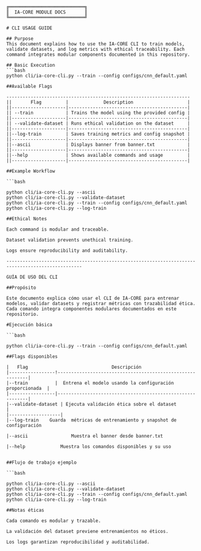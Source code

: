 ```plaintext
╔════════════════════════════╗
║  IA-CORE MODULE DOCS       ║
╚════════════════════════════╝

# CLI USAGE GUIDE

## Purpose
This document explains how to use the IA-CORE CLI to train models, validate datasets, and log metrics with ethical traceability. Each command integrates modular components documented in this repository.

## Basic Execution
```bash
python cli/ia-core-cli.py --train --config configs/cnn_default.yaml

##Available Flags

--------------------------------------------------------------------
||       Flag         |             Description                    |
||--------------------|--------------------------------------------|
|| --train	          | Trains the model using the provided config |
||--------------------|--------------------------------------------|
|| --validate-dataset | Runs ethical validation on the dataset     |
||--------------------|--------------------------------------------|
||--log-train	      | Saves training metrics and config snapshot |
||--------------------|--------------------------------------------|
||--ascii	          | Displays banner from banner.txt            |
||--------------------|--------------------------------------------|
||--help	          | Shows available commands and usage         |
||--------------------|--------------------------------------------|

##Example Workflow

```bash

python cli/ia-core-cli.py --ascii
python cli/ia-core-cli.py --validate-dataset
python cli/ia-core-cli.py --train --config configs/cnn_default.yaml
python cli/ia-core-cli.py --log-train

##Ethical Notes

Each command is modular and traceable.

Dataset validation prevents unethical training.

Logs ensure reproducibility and auditability.

--------------------------------------------------------------------------------------------------

GUÍA DE USO DEL CLI

##Propósito

Este documento explica cómo usar el CLI de IA-CORE para entrenar modelos, validar datasets y registrar métricas con trazabilidad ética. Cada comando integra componentes modulares documentados en este repositorio.

#Ejecución básica

```bash

python cli/ia-core-cli.py --train --config configs/cnn_default.yaml

##Flags disponibles

|   Flag	                           Descripción
|-----------------!-----------------------------------------------------------|
|--train          |	 Entrena el modelo usando la configuración proporcionada  |
|-----------------|-----------------------------------------------------------|
|--validate-dataset	| Ejecuta validación ética sobre el dataset               |
|-------------------|
|--log-train	Guarda  métricas de entrenamiento y snapshot de configuración

|--ascii	            Muestra el banner desde banner.txt

|--help	            Muestra los comandos disponibles y su uso


##Flujo de trabajo ejemplo

```bash

python cli/ia-core-cli.py --ascii
python cli/ia-core-cli.py --validate-dataset
python cli/ia-core-cli.py --train --config configs/cnn_default.yaml
python cli/ia-core-cli.py --log-train

##Notas éticas

Cada comando es modular y trazable.

La validación del dataset previene entrenamientos no éticos.

Los logs garantizan reproducibilidad y auditabilidad.